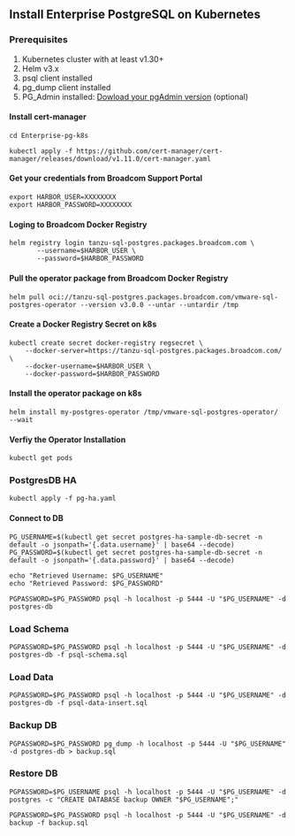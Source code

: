 ## Install Enterprise PostgreSQL on Kubernetes

### Prerequisites

1. Kubernetes cluster with at least v1.30+
2. Helm v3.x
3. psql client installed
4. pg_dump client installed
5. PG_Admin installed: [Dowload your pgAdmin version](https://www.pgadmin.org/download/) (optional)

#### Install cert-manager

```
cd Enterprise-pg-k8s  
```

```shell
kubectl apply -f https://github.com/cert-manager/cert-manager/releases/download/v1.11.0/cert-manager.yaml
```

#### Get your credentials from Broadcom Support Portal

```
export HARBOR_USER=XXXXXXXX
export HARBOR_PASSWORD=XXXXXXXX
```


#### Loging to Broadcom Docker Registry 

```shell
helm registry login tanzu-sql-postgres.packages.broadcom.com \
       --username=$HARBOR_USER \
       --password=$HARBOR_PASSWORD
```

#### Pull the operator package from Broadcom Docker Registry 

```shell
helm pull oci://tanzu-sql-postgres.packages.broadcom.com/vmware-sql-postgres-operator --version v3.0.0 --untar --untardir /tmp
```

#### Create a Docker Registry Secret on k8s

```shell
kubectl create secret docker-registry regsecret \
    --docker-server=https://tanzu-sql-postgres.packages.broadcom.com/ \
    --docker-username=$HARBOR_USER \
    --docker-password=$HARBOR_PASSWORD 
```

#### Install the operator package on k8s 

```shell
helm install my-postgres-operator /tmp/vmware-sql-postgres-operator/  --wait
```


#### Verfiy the Operator Installation 

```shell
kubectl get pods 
```


### PostgresDB HA

```shell
kubectl apply -f pg-ha.yaml
```


#### Connect to DB

<!-- ```
echo "Username: " $(kubectl get secret postgres-ha-sample-db-secret -n default -o jsonpath='{.data.username}' | base64 --decode)
echo "Password: " $(kubectl get secret postgres-ha-sample-db-secret -n default -o jsonpath='{.data.password}' | base64 --decode)
``` -->


```
PG_USERNAME=$(kubectl get secret postgres-ha-sample-db-secret -n default -o jsonpath='{.data.username}' | base64 --decode)
PG_PASSWORD=$(kubectl get secret postgres-ha-sample-db-secret -n default -o jsonpath='{.data.password}' | base64 --decode)

echo "Retrieved Username: $PG_USERNAME"
echo "Retrieved Password: $PG_PASSWORD"
```

```
PGPASSWORD=$PG_PASSWORD psql -h localhost -p 5444 -U "$PG_USERNAME" -d postgres-db
```



### Load Schema

```
PGPASSWORD=$PG_PASSWORD psql -h localhost -p 5444 -U "$PG_USERNAME" -d postgres-db -f psql-schema.sql
```


### Load Data

```
PGPASSWORD=$PG_PASSWORD psql -h localhost -p 5444 -U "$PG_USERNAME" -d postgres-db -f psql-data-insert.sql
```


### Backup  DB

```
PGPASSWORD=$PG_PASSWORD pg_dump -h localhost -p 5444 -U "$PG_USERNAME" -d postgres-db > backup.sql
```



### Restore DB


```
PGPASSWORD=$PG_USERNAME psql -h localhost -p 5444 -U "$PG_USERNAME" -d postgres -c "CREATE DATABASE backup OWNER "$PG_USERNAME";"
```


```
PGPASSWORD=$PG_PASSWORD psql -h localhost -p 5444 -U "$PG_USERNAME" -d backup -f backup.sql
```